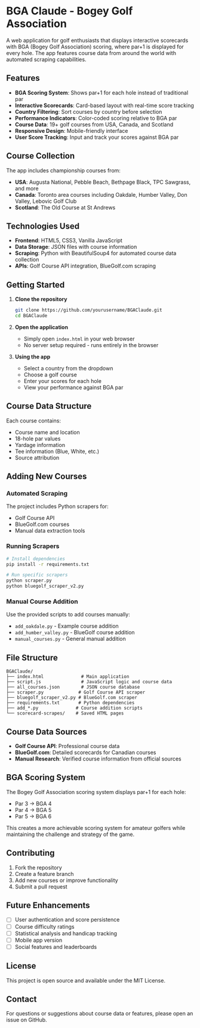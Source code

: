 # BGA Claude - Bogey Golf Association

A web application for golf enthusiasts that displays interactive scorecards with BGA (Bogey Golf Association) scoring, where par+1 is displayed for every hole. The app features course data from around the world with automated scraping capabilities.

## Features

- **BGA Scoring System**: Shows par+1 for each hole instead of traditional par
- **Interactive Scorecards**: Card-based layout with real-time score tracking
- **Country Filtering**: Sort courses by country before selection
- **Performance Indicators**: Color-coded scoring relative to BGA par
- **Course Data**: 19+ golf courses from USA, Canada, and Scotland
- **Responsive Design**: Mobile-friendly interface
- **User Score Tracking**: Input and track your scores against BGA par

## Course Collection

The app includes championship courses from:
- **USA**: Augusta National, Pebble Beach, Bethpage Black, TPC Sawgrass, and more
- **Canada**: Toronto area courses including Oakdale, Humber Valley, Don Valley, Lebovic Golf Club
- **Scotland**: The Old Course at St Andrews

## Technologies Used

- **Frontend**: HTML5, CSS3, Vanilla JavaScript
- **Data Storage**: JSON files with course information
- **Scraping**: Python with BeautifulSoup4 for automated course data collection
- **APIs**: Golf Course API integration, BlueGolf.com scraping

## Getting Started

1. **Clone the repository**
   ```bash
   git clone https://github.com/yourusername/BGAClaude.git
   cd BGAClaude
   ```

2. **Open the application**
   - Simply open `index.html` in your web browser
   - No server setup required - runs entirely in the browser

3. **Using the app**
   - Select a country from the dropdown
   - Choose a golf course
   - Enter your scores for each hole
   - View your performance against BGA par

## Course Data Structure

Each course contains:
- Course name and location
- 18-hole par values
- Yardage information
- Tee information (Blue, White, etc.)
- Source attribution

## Adding New Courses

### Automated Scraping
The project includes Python scrapers for:
- Golf Course API
- BlueGolf.com courses
- Manual data extraction tools

### Running Scrapers
```bash
# Install dependencies
pip install -r requirements.txt

# Run specific scrapers
python scraper.py
python bluegolf_scraper_v2.py
```

### Manual Course Addition
Use the provided scripts to add courses manually:
- `add_oakdale.py` - Example course addition
- `add_humber_valley.py` - BlueGolf course addition
- `manual_courses.py` - General manual addition

## File Structure

```
BGAClaude/
├── index.html              # Main application
├── script.js               # JavaScript logic and course data
├── all_courses.json        # JSON course database
├── scraper.py             # Golf Course API scraper
├── bluegolf_scraper_v2.py # BlueGolf.com scraper
├── requirements.txt       # Python dependencies
├── add_*.py              # Course addition scripts
└── scorecard-scrapes/    # Saved HTML pages
```

## Course Data Sources

- **Golf Course API**: Professional course data
- **BlueGolf.com**: Detailed scorecards for Canadian courses
- **Manual Research**: Verified course information from official sources

## BGA Scoring System

The Bogey Golf Association scoring system displays par+1 for each hole:
- Par 3 → BGA 4
- Par 4 → BGA 5  
- Par 5 → BGA 6

This creates a more achievable scoring system for amateur golfers while maintaining the challenge and strategy of the game.

## Contributing

1. Fork the repository
2. Create a feature branch
3. Add new courses or improve functionality
4. Submit a pull request

## Future Enhancements

- [ ] User authentication and score persistence
- [ ] Course difficulty ratings
- [ ] Statistical analysis and handicap tracking
- [ ] Mobile app version
- [ ] Social features and leaderboards

## License

This project is open source and available under the MIT License.

## Contact

For questions or suggestions about course data or features, please open an issue on GitHub.